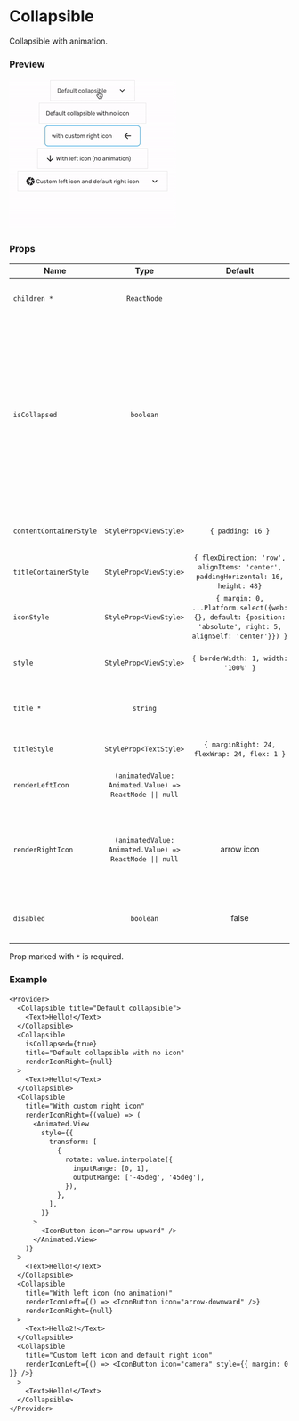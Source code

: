 # Collapsible

Collapsible with animation.

### Preview

![collapsible_preview](../assets/collapsible_preview.gif)

### Props

| Name                    |                           Type                           |                                                    Default                                                     | Description                                                                                                                                                                                                  |
| ----------------------- | :------------------------------------------------------: | :------------------------------------------------------------------------------------------------------------: | ------------------------------------------------------------------------------------------------------------------------------------------------------------------------------------------------------------ |
| `children *`            |                       `ReactNode`                        |                                                                                                                | Content that'll be hidden when collapsed.                                                                                                                                                                    |
| `isCollapsed`           |                        `boolean`                         |                                                                                                                | Whether the collapsible is collapse. If this prop is provided, the collapsible will behave as a "controlled component". You'll need to update this prop when you want to toggle the component or on onPress. |
| `contentContainerStyle` |                  `StyleProp<ViewStyle>`                  |                                               `{ padding: 16 }`                                                | Additional style for the content container.                                                                                                                                                                  |
| `titleContainerStyle`   |                  `StyleProp<ViewStyle>`                  |               `{ flexDirection: 'row', alignItems: 'center', paddingHorizontal: 16, height: 48}`               | Additional style for the title container.                                                                                                                                                                    |
| `iconStyle`             |                  `StyleProp<ViewStyle>`                  | `{ margin: 0, ...Platform.select({web: {}, default: {position: 'absolute', right: 5, alignSelf: 'center'}}) }` | Additional style for the icon.                                                                                                                                                                               |
| `style`                 |                  `StyleProp<ViewStyle>`                  |                                      `{ borderWidth: 1, width: '100%' }`                                       | Additional style for the outer container.                                                                                                                                                                    |
| `title *`               |                         `string`                         |                                                                                                                | Text displayed as the title of the collapsible.                                                                                                                                                              |
| `titleStyle`            |                  `StyleProp<TextStyle>`                  |                                  `{ marginRight: 24, flexWrap: 24, flex: 1 }`                                  | Additional style for the title.                                                                                                                                                                              |
| `renderLeftIcon`        | `(animatedValue: Animated.Value) => ReactNode \|\| null` |                                                                                                                | Custom icon to be display on the left of the title.                                                                                                                                                          |
| `renderRightIcon`       | `(animatedValue: Animated.Value) => ReactNode \|\| null` |                                                   arrow icon                                                   | Custom icon to be display on the right of the title. Set this to `null` if you don't want to display the icon                                                                                                |
| `disabled`              |                        `boolean`                         |                                                     false                                                      | Whether the collapsible can be toggle on header click                                                                                                                                                        |

Prop marked with `*` is required.

### Example

```tsx
<Provider>
  <Collapsible title="Default collapsible">
    <Text>Hello!</Text>
  </Collapsible>
  <Collapsible
    isCollapsed={true}
    title="Default collapsible with no icon"
    renderIconRight={null}
  >
    <Text>Hello!</Text>
  </Collapsible>
  <Collapsible
    title="With custom right icon"
    renderIconRight={(value) => (
      <Animated.View
        style={{
          transform: [
            {
              rotate: value.interpolate({
                inputRange: [0, 1],
                outputRange: ['-45deg', '45deg'],
              }),
            },
          ],
        }}
      >
        <IconButton icon="arrow-upward" />
      </Animated.View>
    )}
  >
    <Text>Hello!</Text>
  </Collapsible>
  <Collapsible
    title="With left icon (no animation)"
    renderIconLeft={() => <IconButton icon="arrow-downward" />}
    renderIconRight={null}
  >
    <Text>Hello2!</Text>
  </Collapsible>
  <Collapsible
    title="Custom left icon and default right icon"
    renderIconLeft={() => <IconButton icon="camera" style={{ margin: 0 }} />}
  >
    <Text>Hello!</Text>
  </Collapsible>
</Provider>
```
